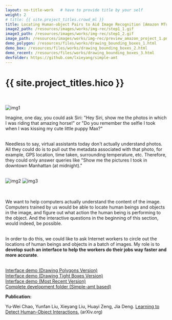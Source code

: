 ```yaml
---
layout: no-title-work   # have to provide title by your self
weight: 2
# title: {{ site.project_titles.crowd_ml }}
title: Locating Human-object Pairs to Aid Image Recognition [Amazon MTurk-based]
image2_path: /resources/images/works/img-rec/step1_1.gif
image3_path: /resources/images/works/img-rec/step1_2.gif
image_path: /resources/images/works/img-rec/preview_amazon_project_1.png
demo_polygon: /resources/files/works/drawing_bounding_boxes_1.html
demo_box: /resources/files/works/drawing_bounding_boxes_2.html
demo_recent: /resources/files/works/drawing_bounding_boxes_3.html
devfolder: https://github.com/lxieyang/simple-amt
---
```


<h1 class="page-title" id="top">{{ site.project_titles.hico }}</h1>

<div class="works">
<div class="blog-post spacing">




<br><br>
<img class="single-img" src="{{ page.image_path }}" alt="img1"><br>

Imagine, one day, you could ask Siri: "Hey Siri, show me the photos in which I was riding that amazing horse!" or "Do you remember the selfie I took when I was kissing my cute little puppy Max?"<br><br>


Needless to say, virtual assistants today don't actually understand photos. All they could do is to pull out the metadata associated with that photo, for example, GPS location, time taken, surrounding temperature, etc. Therefore, they could only answer queries like "Show me the pictures I took in downtown Manhattan (at midnight)."<br><br>


<div class="double-img">
<img class="double-img-left" src="{{ page.image2_path }}" alt="img2">
<img class="double-img-right" src="{{ page.image3_path }}" alt="img3">
</div>

<br><br>
We want to help computers actually understand the content of the image. Computers trained by us would be able to locate human beings and objects in the image, and figure out what action the human being is performing to the object. And the interactive questions in the beginning of this section, would indeed, be possible.<br><br>

In order to do this, we could like to ask Internet workers to circle out the locations of human beings and objects in a batch of images. My role is to <strong>develop such an interface to help the workers do their jobs way faster and more accurate</strong>.<br><br>

<a href="{{ page.demo_polygon }}">Interface demo (Drawing Polygons Version)</a><br />
<a href="{{ page.demo_box }}">Interface demo (Drawing Tight Boxes Version)</a><br />
<a href="{{ page.demo_recent }}">Interface demo (Most Recent Version)</a><br />
<a href="{{ page.devfolder }}">Complete development folder (Simple-amt based)</a><br />




<div class="row project-pub">
    <strong>Publication:</strong>
    <p>Yu-Wei Chao, Yunfan Liu, Xieyang Liu, Huayi Zeng, Jia Deng. <a href="https://arxiv.org/abs/1702.05448" target="_blank">Learning to Detect Human-Object
        Interactions.</a>  (arXiv.org)</p>
</div>


</div>
</div>
